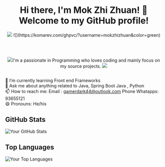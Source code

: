 
<h1 align="center">Hi there, I'm Mok Zhi Zhuan! 👋 <br>Welcome to my GitHub profile! </h1> 

<p align="center">
<img src="https://github.com/mokzhizhuan/mokzhizhuan/assets/53340265/c3546ae6-8a61-418d-a063-695973b94366"/>
  ![](https://komarev.com/ghpvc/?username=mokzhizhuan&color=green)
  </p> <br><br>


<p align="center">
  <img src="https://github.com/mokzhizhuan/mokzhizhuan/assets/53340265/5d891201-4367-4945-bd23-03e3055ca64d"/>I'm a passionate in Programming who loves coding and mainly focus on my source projects. <img src="https://github.com/mokzhizhuan/mokzhizhuan/assets/53340265/5d891201-4367-4945-bd23-03e3055ca64d"/>
</p>

##
🌱 I’m currently learning Front end Frameworks <br>
💬 Ask me about anything related to Java, Spring Boot Java , Python <br>
📫 How to reach me: Email : gamerdark44@outlook.com  Phone Whatapps: 93655121 <br>
😄 Pronouns: He/his

##

## GitHub Stats

![Your GitHub Stats](https://github-readme-stats.vercel.app/api?username=mokzhizhuan&show_icons=true&theme=radical)

## Top Languages

![Your Top Languages](https://github-readme-stats.vercel.app/api/top-langs/?username=mokzhizhuan&layout=compact&theme=radical)
